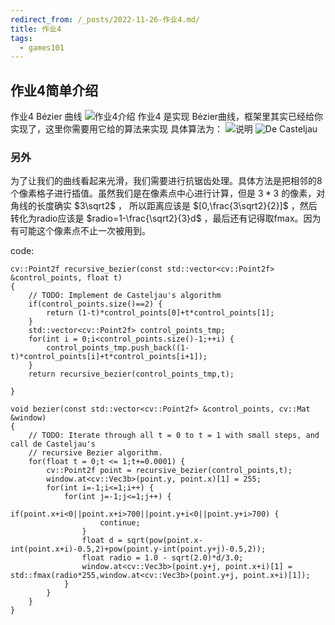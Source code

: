 ```yaml
---
redirect_from: /_posts/2022-11-26-作业4.md/
title: 作业4
tags:
  - games101
---
```


## 作业4简单介绍
作业4 Bézier 曲线
![作业4介绍](https://cdn.jsdelivr.net/gh/wenqiangye/yesky_image@main/img/202211262324466.png)
作业4 是实现 Bézier曲线，框架里其实已经给你实现了，这里你需要用它给的算法来实现
具体算法为：
![说明](https://cdn.jsdelivr.net/gh/wenqiangye/yesky_image@main/img/202211262328429.png)
![De Casteljau](https://cdn.jsdelivr.net/gh/wenqiangye/yesky_image@main/img/202211262327861.png)

### 另外
为了让我们的曲线看起来光滑，我们需要进行抗锯齿处理。具体方法是把相邻的8个像素格子进行插值。虽然我们是在像素点中心进行计算，但是 $3*3$ 的像素，对角线的长度确实 $3\sqrt2$ ，
所以距离应该是 $[0,\frac{3\sqrt2}{2}]$ ，然后转化为radio应该是
$radio=1-\frac{\sqrt2}{3}d$ ，最后还有记得取fmax。因为有可能这个像素点不止一次被用到。

code:
```
cv::Point2f recursive_bezier(const std::vector<cv::Point2f> &control_points, float t) 
{
    // TODO: Implement de Casteljau's algorithm
    if(control_points.size()==2) {
        return (1-t)*control_points[0]+t*control_points[1];
    }
    std::vector<cv::Point2f> control_points_tmp;
    for(int i = 0;i<control_points.size()-1;++i) {
        control_points_tmp.push_back((1-t)*control_points[i]+t*control_points[i+1]);
    }
    return recursive_bezier(control_points_tmp,t);

}

void bezier(const std::vector<cv::Point2f> &control_points, cv::Mat &window) 
{
    // TODO: Iterate through all t = 0 to t = 1 with small steps, and call de Casteljau's 
    // recursive Bezier algorithm.
    for(float t = 0;t <= 1;t+=0.0001) {
        cv::Point2f point = recursive_bezier(control_points,t);
        window.at<cv::Vec3b>(point.y, point.x)[1] = 255;
        for(int i=-1;i<=1;i++) {
            for(int j=-1;j<=1;j++) {
                if(point.x+i<0||point.x+i>700||point.y+i<0||point.y+i>700) {
                    continue;
                }
                float d = sqrt(pow(point.x-int(point.x+i)-0.5,2)+pow(point.y-int(point.y+j)-0.5,2));
                float radio = 1.0 - sqrt(2.0)*d/3.0;
                window.at<cv::Vec3b>(point.y+j, point.x+i)[1] = std::fmax(radio*255,window.at<cv::Vec3b>(point.y+j, point.x+i)[1]);
            }
        }
    }
}
```



